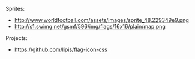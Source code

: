 Sprites:

* http://www.worldfootball.com/assets/images/sprite_48.229349e9.png
* http://s1.swimg.net/gsmf/596/img/flags/16x16/plain/map.png

Projects:

* https://github.com/lipis/flag-icon-css
